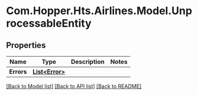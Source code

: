 # Com.Hopper.Hts.Airlines.Model.UnprocessableEntity

## Properties

Name | Type | Description | Notes
------------ | ------------- | ------------- | -------------
**Errors** | [**List&lt;Error&gt;**](Error.md) |  | 

[[Back to Model list]](../../README.md#documentation-for-models) [[Back to API list]](../../README.md#documentation-for-api-endpoints) [[Back to README]](../../README.md)

